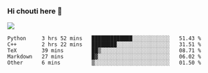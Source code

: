 ### Hi chouti here 👋

![](https://github-readme-stats.vercel.app/api?username=l0nl1f3)

<!--START_SECTION:waka-->
```text
Python     3 hrs 52 mins   █████████████░░░░░░░░░░░░   51.43 % 
C++        2 hrs 22 mins   ████████░░░░░░░░░░░░░░░░░   31.51 % 
TeX        39 mins         ██▒░░░░░░░░░░░░░░░░░░░░░░   08.71 % 
Markdown   27 mins         █▓░░░░░░░░░░░░░░░░░░░░░░░   06.02 % 
Other      6 mins          ▒░░░░░░░░░░░░░░░░░░░░░░░░   01.50 % 
```
<!--END_SECTION:waka-->

<!--
**l0nl1f3/l0nl1f3** is a ✨ _special_ ✨ repository because its `README.md` (this file) appears on your GitHub profile.

Here are some ideas to get you started:

- 🔭 I’m currently working on ...
- 🌱 I’m currently learning ...
- 👯 I’m looking to collaborate on ...
- 🤔 I’m looking for help with ...
- 💬 Ask me about ...
- 📫 How to reach me: ...
- 😄 Pronouns: ...
- ⚡ Fun fact: ...
-->
